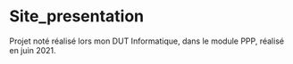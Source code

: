 # Site_presentation
Projet noté réalisé lors mon DUT Informatique, dans le module PPP, réalisé en juin 2021.
